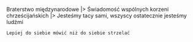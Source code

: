 Braterstwo międzynarodowe
    |> Świadomość wspólnych korzeni chrześcijańskich
    |> Jesteśmy tacy sami, wszyscy ostatecznie jesteśmy ludźmi

    Lepiej do siebie mówić niż do siebie strzelać
